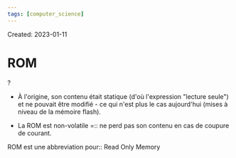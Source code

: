 ```yaml
---
tags: [computer_science] 
---
```

Created: 2023-01-11

# ROM
?
- À l'origine, son contenu était statique (d'où l'expression "lecture seule") et ne pouvait être modifié - ce qui n'est plus le cas aujourd'hui (mises à niveau de la mémoire flash).
<!--SR:!2023-03-19,42,250-->

- La ROM est non-volatile =:: ne perd pas son contenu en cas de coupure de courant.
<!--SR:!2023-02-08,10,252-->

<!--SR:!2023-02-11,17,230-->

ROM est une abbreviation pour:: Read Only Memory
<!--SR:!2023-03-04,35,270-->